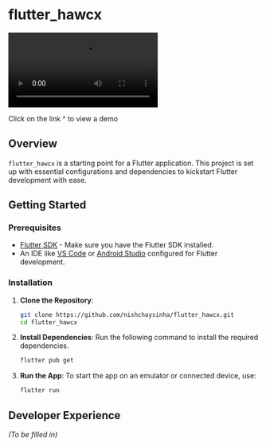# flutter_hawcx

![Demo Video](media/demo.mp4)

Click on the link ^ to view a demo

## Overview

`flutter_hawcx` is a starting point for a Flutter application. This project is set up with essential configurations and dependencies to kickstart Flutter development with ease.

## Getting Started

### Prerequisites

- [Flutter SDK](https://flutter.dev/docs/get-started/install) - Make sure you have the Flutter SDK installed.
- An IDE like [VS Code](https://code.visualstudio.com/) or [Android Studio](https://developer.android.com/studio) configured for Flutter development.

### Installation

1. **Clone the Repository**:
   ```bash
   git clone https://github.com/nishchaysinha/flutter_hawcx.git
   cd flutter_hawcx
   ```

2. **Install Dependencies**:
   Run the following command to install the required dependencies.
   ```bash
   flutter pub get
   ```

3. **Run the App**:
   To start the app on an emulator or connected device, use:
   ```bash
   flutter run
   ```


## Developer Experience

*(To be filled in)*
